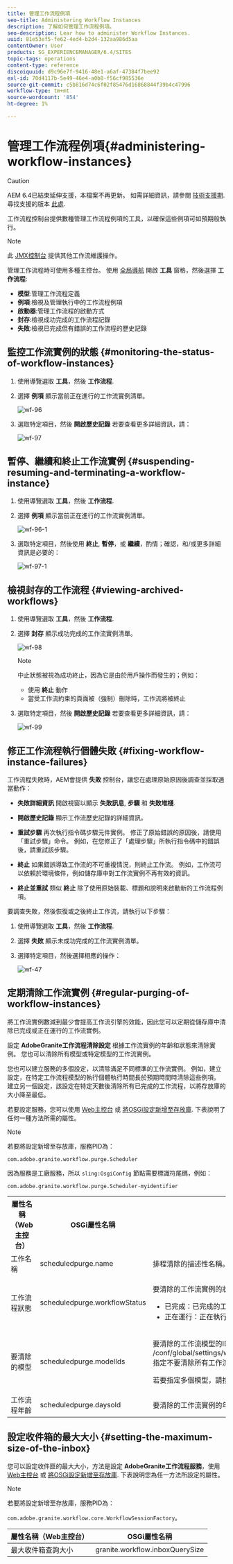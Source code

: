 ```yaml
---
title: 管理工作流程例項
seo-title: Administering Workflow Instances
description: 了解如何管理工作流程例項。
seo-description: Lear how to administer Workflow Instances.
uuid: 81e53ef5-fe62-4ed4-b2d4-132aa986d5aa
contentOwner: User
products: SG_EXPERIENCEMANAGER/6.4/SITES
topic-tags: operations
content-type: reference
discoiquuid: d9c96e7f-9416-48e1-a6af-47384f7bee92
exl-id: 70d4117b-5e49-46e4-a0b8-f56cf985536e
source-git-commit: c5b816d74c6f02f85476d16868844f39b4c47996
workflow-type: tm+mt
source-wordcount: '854'
ht-degree: 1%

---
```


# 管理工作流程例項{#administering-workflow-instances}

>[!CAUTION]
>
>AEM 6.4已結束延伸支援，本檔案不再更新。 如需詳細資訊，請參閱 [技術支援期](https://helpx.adobe.com//tw/support/programs/eol-matrix.html). 尋找支援的版本 [此處](https://experienceleague.adobe.com/docs/).

工作流程控制台提供數種管理工作流程例項的工具，以確保這些例項可如預期般執行。

>[!NOTE]
>
>此 [JMX控制台](/help/sites-administering/jmx-console.md#workflow-maintenance) 提供其他工作流維護操作。

管理工作流程時可使用多種主控台。 使用 [全局導航](/help/sites-authoring/basic-handling.md#global-navigation) 開啟 **工具** 窗格，然後選擇 **工作流程**:

* **模型**:管理工作流程定義
* **例項**:檢視及管理執行中的工作流程例項
* **啟動器**:管理工作流程的啟動方式
* **封存**:檢視成功完成的工作流程記錄
* **失敗**:檢視已完成但有錯誤的工作流程的歷史記錄

## 監控工作流實例的狀態 {#monitoring-the-status-of-workflow-instances}

1. 使用導覽選取 **工具**，然後 **工作流程**.
1. 選擇 **例項** 顯示當前正在進行的工作流實例清單。

   ![wf-96](assets/wf-96.png)

1. 選取特定項目，然後 **開啟歷史記錄** 若要查看更多詳細資訊，請：

   ![wf-97](assets/wf-97.png)

## 暫停、繼續和終止工作流實例 {#suspending-resuming-and-terminating-a-workflow-instance}

1. 使用導覽選取 **工具**，然後 **工作流程**.
1. 選擇 **例項** 顯示當前正在進行的工作流實例清單。

   ![wf-96-1](assets/wf-96-1.png)

1. 選取特定項目，然後使用 **終止**, **暫停**，或 **繼續**，酌情；確認，和/或更多詳細資訊是必要的：

   ![wf-97-1](assets/wf-97-1.png)

## 檢視封存的工作流程 {#viewing-archived-workflows}

1. 使用導覽選取 **工具**，然後 **工作流程**.
1. 選擇 **封存** 顯示成功完成的工作流實例清單。

   ![wf-98](assets/wf-98.png)

   >[!NOTE]
   >
   >中止狀態被視為成功終止，因為它是由於用戶操作而發生的；例如：
   >
   >* 使用 **終止** 動作
   >* 當受工作流約束的頁面被（強制）刪除時，工作流將被終止


1. 選取特定項目，然後 **開啟歷史記錄** 若要查看更多詳細資訊，請：

   ![wf-99](assets/wf-99.png)

## 修正工作流程執行個體失敗 {#fixing-workflow-instance-failures}

工作流程失敗時，AEM會提供 **失敗** 控制台，讓您在處理原始原因後調查並採取適當動作：

* **失敗詳細資訊**
開啟視窗以顯示 
**失敗訊息**, **步驟** 和 **失敗堆棧**.

* **開啟歷史記錄**
顯示工作流歷史記錄的詳細資訊。

* **重試步驟** 再次執行指令碼步驟元件實例。 修正了原始錯誤的原因後，請使用「重試步驟」命令。 例如，在您修正了「處理步驟」所執行指令碼中的錯誤後，請重試該步驟。
* **終止** 如果錯誤導致工作流的不可重複情況，則終止工作流。 例如，工作流可以依賴於環境條件，例如儲存庫中對工作流實例不再有效的資訊。
* **終止並重試** 類似 **終止** 除了使用原始裝載、標題和說明來啟動新的工作流程例項。

要調查失敗，然後恢復或之後終止工作流，請執行以下步驟：

1. 使用導覽選取 **工具**，然後 **工作流程**.
1. 選擇 **失敗** 顯示未成功完成的工作流實例清單。
1. 選擇特定項目，然後選擇相應的操作：

   ![wf-47](assets/wf-47.png)

## 定期清除工作流實例 {#regular-purging-of-workflow-instances}

將工作流實例數減到最少會提高工作流引擎的效能，因此您可以定期從儲存庫中清除已完成或正在運行的工作流實例。

設定 **AdobeGranite工作流程清除設定** 根據工作流實例的年齡和狀態來清除實例。 您也可以清除所有模型或特定模型的工作流實例。

您也可以建立服務的多個設定，以清除滿足不同標準的工作流實例。 例如，建立設定，在特定工作流程模型的執行個體執行時間長於預期時間時清除這些例項。 建立另一個設定，該設定在特定天數後清除所有已完成的工作流程，以將存放庫的大小降至最低。

若要設定服務，您可以使用 [Web主控台](/help/sites-deploying/configuring-osgi.md#osgi-configuration-with-the-web-console) 或 [將OSGi設定新增至存放庫](/help/sites-deploying/configuring-osgi.md#osgi-configuration-in-the-repository). 下表說明了任何一種方法所需的屬性。

>[!NOTE]
>
>若要將設定新增至存放庫，服務PID為：
>
>`com.adobe.granite.workflow.purge.Scheduler`
>
>因為服務是工廠服務，所以 `sling:OsgiConfig` 節點需要標識符尾碼，例如：
>
>`com.adobe.granite.workflow.purge.Scheduler-myidentifier`

<table> 
 <tbody> 
  <tr> 
   <th>屬性名稱（Web主控台）</th> 
   <th>OSGi屬性名稱</th> 
   <th>說明</th> 
  </tr> 
  <tr> 
   <td>工作名稱</td> 
   <td>scheduledpurge.name</td> 
   <td>排程清除的描述性名稱。</td> 
  </tr> 
  <tr> 
   <td>工作流程狀態</td> 
   <td>scheduledpurge.workflowStatus</td> 
   <td><p>要清除的工作流實例的狀態。 下列值有效：</p> 
    <ul> 
     <li>已完成：已完成的工作流實例將被清除。</li> 
     <li>正在運行：正在執行的工作流實例將被清除。</li> 
    </ul> </td> 
  </tr> 
  <tr> 
   <td>要清除的模型</td> 
   <td>scheduledpurge.modelIds</td> 
   <td><p>要清除的工作流模型的ID。 ID是指向模型節點的路徑，例如：<br /> /conf/global/settings/workflow/models/dam/update_asset/jcr:content/model<br /> 指定不要清除所有工作流模型的實例的值。</p> <p>若要指定多個模型，請按一下Web控制台中的+按鈕。 </p> </td> 
  </tr> 
  <tr> 
   <td>工作流程年齡</td> 
   <td>scheduledpurge.daysold</td> 
   <td>要清除的工作流實例的年齡（以天為單位）。</td> 
  </tr> 
 </tbody> 
</table>

## 設定收件箱的最大大小 {#setting-the-maximum-size-of-the-inbox}

您可以設定收件匣的最大大小，方法是設定 **AdobeGranite工作流程服務**，使用 [Web主控台](/help/sites-deploying/configuring-osgi.md#osgi-configuration-with-the-web-console) 或 [將OSGi設定新增至存放庫](/help/sites-deploying/configuring-osgi.md#osgi-configuration-in-the-repository). 下表說明您為任一方法所設定的屬性。

>[!NOTE]
>
>若要將設定新增至存放庫，服務PID為：
>
>`com.adobe.granite.workflow.core.WorkflowSessionFactory`。

| 屬性名稱（Web主控台） | OSGi屬性名稱 |
|---|---|
| 最大收件箱查詢大小 | granite.workflow.inboxQuerySize |
